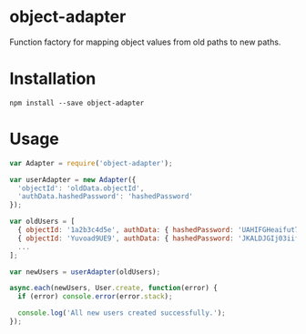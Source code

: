 object-adapter
==============

Function factory for mapping object values from old paths to new paths.

# Installation

`npm install --save object-adapter`

# Usage

```javascript
var Adapter = require('object-adapter');

var userAdapter = new Adapter({
  'objectId': 'oldData.objectId',
  'authData.hashedPassword': 'hashedPassword'
});

var oldUsers = [
  { objectId: '1a2b3c4d5e', authData: { hashedPassword: 'UAHIFGHeaifut72efg', sessionId: '5g6h7i8j9kl' } },
  { objectId: 'Yuvoad9UE9', authData: { hashedPassword: 'JKALDJGIj03iifhju3&', sessionId: '5g6h7i8j72h' } }
  ...
];

var newUsers = userAdapter(oldUsers);

async.each(newUsers, User.create, function(error) {
  if (error) console.error(error.stack);

  console.log('All new users created successfully.');
});
```
